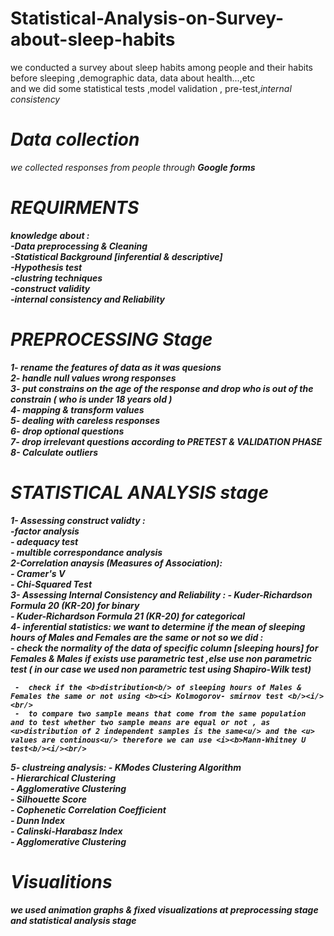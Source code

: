 # Statistical-Analysis-on-Survey-about-sleep-habits
we conducted a survey about sleep habits among people and their habits before sleeping ,demographic data, data about health...,etc <br/>and we did some statistical tests ,model validation , pre-test,<i>internal consistency<i/> <br/>
# Data collection
we collected responses from people through <b>Google forms<b/> 
# REQUIRMENTS
knowledge about :<br/>
-Data preprocessing & Cleaning <br/>
-Statistical  Background [inferential & descriptive]<br/>
-Hypothesis test<br/>
-clustring techniques<br/>
-construct validity <br/>
-internal consistency and Reliability<br/>

# PREPROCESSING Stage
1- rename the features of data as it was quesions<br/>
2- handle null values wrong responses<br/>
3- put constrains on the age of the response and drop who is out of the constrain ( who is under 18 years old )<br/>
4- mapping & transform values<br/>
5- dealing with careless responses<br/>
6- drop optional questions <br/>
7- drop irrelevant questions  according to <b><i> PRETEST & VALIDATION PHASE <i/> <b/><br/>
8- Calculate outliers<br/>
# STATISTICAL ANALYSIS stage
1- <b>Assessing construct validty :<b/><br/>
     -factor analysis<br/>
     - adequacy test<br/>
     - multible correspondance analysis<br/>
2-<b>Correlation anaysis (Measures of Association): <b/><br/>
     - Cramer's V <br/>
     - Chi-Squared Test<br/>
3- <b> Assessing Internal Consistency and Reliability : <b/>
     - Kuder-Richardson Formula 20 (KR-20) for binary  <br/>
     - Kuder-Richardson Formula 21 (KR-20) for categorical <br/>
4- <b>inferential statistics:<b/>
we want to determine if the mean of sleeping hours of Males and Females are the same or not  so we did :<br/>
     - check the normality of the data of specific column [sleeping hours] for Females & Males if exists use parametric test ,else use 
       non parametric test ( in our case we used non parametric test using <b><i> Shapiro-Wilk test<b/><i>) <br/>
     
     -  check if the <b>distribution<b/> of sleeping hours of Males & Females the same or not using <b><i> Kolmogorov- smirnov test <b/><i/><br/>
     -  to compare two sample means that come from the same population  and to test whether two sample means are equal or not , as <u>distribution of 2 independent samples is the same<u/> and the <u> values are continous<u/> therefore we can use <i><b>Mann-Whitney U test<b/><i/><br/>
5- <b> clustreing analysis: <b/>
     - KModes Clustering Algorithm<br/>
     - Hierarchical Clustering<br/>
     - Agglomerative Clustering <br/>
     - Silhouette Score <br/>
     - Cophenetic Correlation Coefficient<br/>
     - Dunn Index<br/>
     - Calinski-Harabasz Index<br/>
     - Agglomerative Clustering<br/>
# Visualitions
we used  animation graphs  & fixed visualizations at preprocessing stage and statistical analysis stage


